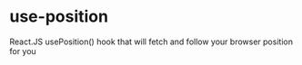 # use-position
React.JS usePosition() hook that will fetch and follow your browser position for you
